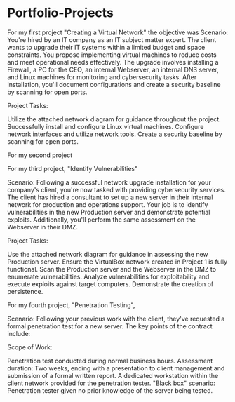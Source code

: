 # Portfolio-Projects
For my first project "Creating a Virtual Network" the objective was 
Scenario:
You're hired by an IT company as an IT subject matter expert. The client wants to upgrade their IT systems within a limited budget and space constraints. You propose implementing virtual machines to reduce costs and meet operational needs effectively. The upgrade involves installing a Firewall, a PC for the CEO, an internal Webserver, an internal DNS server, and Linux machines for monitoring and cybersecurity tasks. After installation, you'll document configurations and create a security baseline by scanning for open ports.

Project Tasks:

Utilize the attached network diagram for guidance throughout the project.
Successfully install and configure Linux virtual machines.
Configure network interfaces and utilize network tools.
Create a security baseline by scanning for open ports.

For my second project 

For my third project, "Identify Vulnerabilities" 

Scenario:
Following a successful network upgrade installation for your company's client, you're now tasked with providing cybersecurity services. The client has hired a consultant to set up a new server in their internal network for production and operations support. Your job is to identify vulnerabilities in the new Production server and demonstrate potential exploits. Additionally, you'll perform the same assessment on the Webserver in their DMZ.

Project Tasks:

Use the attached network diagram for guidance in assessing the new Production server.
Ensure the VirtualBox network created in Project 1 is fully functional.
Scan the Production server and the Webserver in the DMZ to enumerate vulnerabilities.
Analyze vulnerabilities for exploitability and execute exploits against target computers.
Demonstrate the creation of persistence.

For my fourth project, "Penetration Testing", 

Scenario:
Following your previous work with the client, they've requested a formal penetration test for a new server. The key points of the contract include:

Scope of Work:

Penetration test conducted during normal business hours.
Assessment duration: Two weeks, ending with a presentation to client management and submission of a formal written report.
A dedicated workstation within the client network provided for the penetration tester.
"Black box" scenario: Penetration tester given no prior knowledge of the server being tested. 
